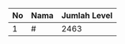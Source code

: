 | No | Nama            | Jumlah Level |
|----|-----------------|--------------|
| 1  | #    |    2463        |
